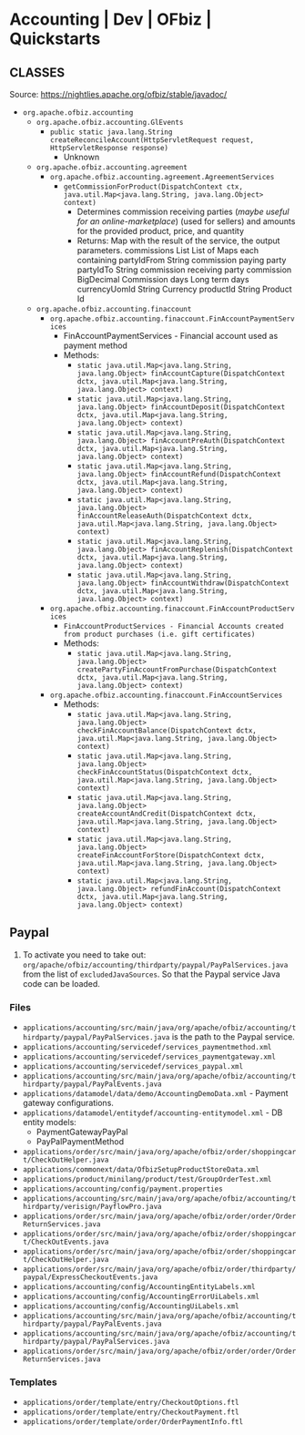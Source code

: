 # Accounting | Dev | OFbiz | Quickstarts
## CLASSES
Source: https://nightlies.apache.org/ofbiz/stable/javadoc/

- `org.apache.ofbiz.accounting`
    - `org.apache.ofbiz.accounting.GlEvents`
        - `public static java.lang.String createReconcileAccount(HttpServletRequest request, HttpServletResponse response)`
            - Unknown
    - `org.apache.ofbiz.accounting.agreement`
        - `org.apache.ofbiz.accounting.agreement.AgreementServices`
            - `getCommissionForProduct(DispatchContext ctx, java.util.Map<java.lang.String, java.lang.Object> context)`
                - Determines commission receiving parties (*maybe useful for an online-marketplace*) (used for sellers) and amounts for the provided product, price, and quantity
                - Returns: Map with the result of the service, the output parameters. commissions List List of Maps each containing partyIdFrom String commission paying party partyIdTo String commission receiving party commission BigDecimal Commission days Long term days currencyUomId String Currency productId String Product Id
    - `org.apache.ofbiz.accounting.finaccount`
        - `org.apache.ofbiz.accounting.finaccount.FinAccountPaymentServices`
            - FinAccountPaymentServices - Financial account used as payment method
            - Methods: 
                - `static java.util.Map<java.lang.String, java.lang.Object>	finAccountCapture(DispatchContext dctx, java.util.Map<java.lang.String, java.lang.Object> context)`
                - `static java.util.Map<java.lang.String, java.lang.Object>	finAccountDeposit(DispatchContext dctx, java.util.Map<java.lang.String, java.lang.Object> context)`
                - `static java.util.Map<java.lang.String, java.lang.Object>	finAccountPreAuth(DispatchContext dctx, java.util.Map<java.lang.String, java.lang.Object> context)`
                - `static java.util.Map<java.lang.String, java.lang.Object>	finAccountRefund(DispatchContext dctx, java.util.Map<java.lang.String, java.lang.Object> context)`
                - `static java.util.Map<java.lang.String, java.lang.Object>	finAccountReleaseAuth(DispatchContext dctx, java.util.Map<java.lang.String, java.lang.Object> context)`
                - `static java.util.Map<java.lang.String, java.lang.Object>	finAccountReplenish(DispatchContext dctx, java.util.Map<java.lang.String, java.lang.Object> context)`
                - `static java.util.Map<java.lang.String, java.lang.Object>	finAccountWithdraw(DispatchContext dctx, java.util.Map<java.lang.String, java.lang.Object> context)`
        - `org.apache.ofbiz.accounting.finaccount.FinAccountProductServices`
            - `FinAccountProductServices - Financial Accounts created from product purchases (i.e. gift certificates)`
            - Methods: 
                - `static java.util.Map<java.lang.String, java.lang.Object>	createPartyFinAccountFromPurchase(DispatchContext dctx, java.util.Map<java.lang.String, java.lang.Object> context)`
        - `org.apache.ofbiz.accounting.finaccount.FinAccountServices`
            - Methods: 
                - `static java.util.Map<java.lang.String, java.lang.Object>	checkFinAccountBalance(DispatchContext dctx, java.util.Map<java.lang.String, java.lang.Object> context)`
                - `static java.util.Map<java.lang.String, java.lang.Object>	checkFinAccountStatus(DispatchContext dctx, java.util.Map<java.lang.String, java.lang.Object> context)`
                - `static java.util.Map<java.lang.String, java.lang.Object>	createAccountAndCredit(DispatchContext dctx, java.util.Map<java.lang.String, java.lang.Object> context)`
                - `static java.util.Map<java.lang.String, java.lang.Object>	createFinAccountForStore(DispatchContext dctx, java.util.Map<java.lang.String, java.lang.Object> context)`
                - `static java.util.Map<java.lang.String, java.lang.Object>	refundFinAccount(DispatchContext dctx, java.util.Map<java.lang.String, java.lang.Object> context)`

## Paypal
1. To activate you need to take out: `org/apache/ofbiz/accounting/thirdparty/paypal/PayPalServices.java` from the list of `excludedJavaSources`. So that the Paypal service Java code can be loaded.

### Files
- `applications/accounting/src/main/java/org/apache/ofbiz/accounting/thirdparty/paypal/PayPalServices.java` is the path to the Paypal service.
- `applications/accounting/servicedef/services_paymentmethod.xml`
- `applications/accounting/servicedef/services_paymentgateway.xml`
- `applications/accounting/servicedef/services_paypal.xml`
- `applications/accounting/src/main/java/org/apache/ofbiz/accounting/thirdparty/paypal/PayPalEvents.java`
- `applications/datamodel/data/demo/AccountingDemoData.xml` - Payment gateway configurations.
- `applications/datamodel/entitydef/accounting-entitymodel.xml` - DB entity models:
    - PaymentGatewayPayPal 
    - PayPalPaymentMethod 
- `applications/order/src/main/java/org/apache/ofbiz/order/shoppingcart/CheckOutHelper.java`
- `applications/commonext/data/OfbizSetupProductStoreData.xml`
- `applications/product/minilang/product/test/GroupOrderTest.xml`
- `applications/accounting/config/payment.properties`
- `applications/accounting/src/main/java/org/apache/ofbiz/accounting/thirdparty/verisign/PayflowPro.java`
- `applications/order/src/main/java/org/apache/ofbiz/order/order/OrderReturnServices.java`
- `applications/order/src/main/java/org/apache/ofbiz/order/shoppingcart/CheckOutEvents.java`
- `applications/order/src/main/java/org/apache/ofbiz/order/shoppingcart/CheckOutHelper.java`
- `applications/order/src/main/java/org/apache/ofbiz/order/thirdparty/paypal/ExpressCheckoutEvents.java`
- `applications/accounting/config/AccountingEntityLabels.xml`
- `applications/accounting/config/AccountingErrorUiLabels.xml`
- `applications/accounting/config/AccountingUiLabels.xml`
- `applications/accounting/src/main/java/org/apache/ofbiz/accounting/thirdparty/paypal/PayPalEvents.java`
- `applications/accounting/src/main/java/org/apache/ofbiz/accounting/thirdparty/paypal/PayPalServices.java`
- `applications/order/src/main/java/org/apache/ofbiz/order/order/OrderReturnServices.java`

### Templates
- `applications/order/template/entry/CheckoutOptions.ftl`
- `applications/order/template/entry/CheckoutPayment.ftl`
- `applications/order/template/order/OrderPaymentInfo.ftl`

